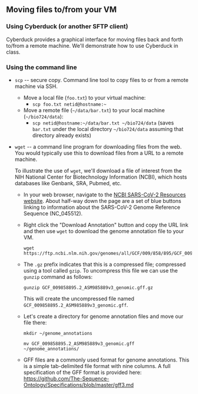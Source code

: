 
## Moving files to/from your VM


### Using Cyberduck (or another SFTP client)

Cyberduck provides a graphical interface for moving files back and forth to/from a remote machine.  We'll demonstrate how to use Cyberduck in class.

### Using the command line

* `scp` -- secure copy.  Command line tool to copy files to or from a remote machine via SSH.
  * Move a local file (`foo.txt`) to your virtual machine: 
    - `scp foo.txt netid@hostname:~`
  * Move a remote file (`~/data/bar.txt`) to your local machine (`~/bio724/data`):
    - `scp netid@hostname:~/data/bar.txt ~/bio724/data` (saves `bar.txt` under the local directory `~/bio724/data` assuming that directory already exists)

* `wget` -- a command line program for downloading files from the web. You would typically use this to download files from a URL to a remote machine.

  To illustrate the use of `wget`, we'll download a file of interest from the NIH National Center for Biotechnology Information (NCBI), which hosts databases like Genbank, SRA, Pubmed, etc.


  * In your web browser, navigate to the [NCBI SARS-CoV-2 Resources website](https://www.ncbi.nlm.nih.gov/sars-cov-2/).  About half-way down the page are a set of blue buttons linking to information about the SARS-CoV-2 Genome Reference Sequence (NC_045512).

  * Right click the "Download Annotation" button and copy the URL link and then use `wget` to download the genome annotation file to your VM. 

    ```
    wget https://ftp.ncbi.nlm.nih.gov/genomes/all/GCF/009/858/895/GCF_009858895.2_ASM985889v3/GCF_009858895.2_ASM985889v3_genomic.gff.gz
    ```

  * The `.gz` prefix indicates that this is a compressed file; compressed using a tool called `gzip`.  To uncompress this file we can use the `gunzip` command as follows:

    ```
    gunzip GCF_009858895.2_ASM985889v3_genomic.gff.gz
    ```

    This will create the uncompressed file named `GCF_009858895.2_ASM985889v3_genomic.gff`.

  * Let's create a directory for genome annotation files and move our file there:

    ```
    mkdir ~/genome_annotations
    ```
    
    ```
    mv GCF_009858895.2_ASM985889v3_genomic.gff ~/genome_annotations/
    ```

  * GFF files are a commonly used format for genome annotations.  This is a simple tab-delimited file format with nine columns. A full specification of the GFF format is provided here: https://github.com/The-Sequence-Ontology/Specifications/blob/master/gff3.md
